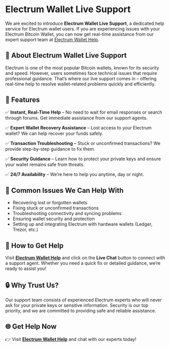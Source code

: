 # Electrum Wallet Live Support

We are excited to introduce **Electrum Wallet Live Support**, a dedicated help service for Electrum wallet users. If you are experiencing issues with your Electrum Bitcoin Wallet, you can now get real-time assistance from our expert support team at [Electrum Wallet Help](https://electrum-wallet.help).

## 📌 About Electrum Wallet Live Support
Electrum is one of the most popular Bitcoin wallets, known for its security and speed. However, users sometimes face technical issues that require professional guidance. That’s where our live support comes in – offering real-time help to resolve wallet-related problems quickly and efficiently.

## 🚀 Features
✅ **Instant, Real-Time Help** – No need to wait for email responses or search through forums. Get immediate assistance from our support agents.

✅ **Expert Wallet Recovery Assistance** – Lost access to your Electrum wallet? We can help recover your funds safely.

✅ **Transaction Troubleshooting** – Stuck or unconfirmed transactions? We provide step-by-step guidance to fix them.

✅ **Security Guidance** – Learn how to protect your private keys and ensure your wallet remains safe from threats.

✅ **24/7 Availability** – We’re here to help you anytime, day or night.

## 🔧 Common Issues We Can Help With
- Recovering lost or forgotten wallets
- Fixing stuck or unconfirmed transactions
- Troubleshooting connectivity and syncing problems
- Ensuring wallet security and protection
- Setting up and integrating Electrum with hardware wallets (Ledger, Trezor, etc.)

## 💬 How to Get Help
Visit **[Electrum Wallet Help](https://electrum-wallet.help)** and click on the **Live Chat** button to connect with a support agent. Whether you need a quick fix or detailed guidance, we’re ready to assist you!

## 🔒 Why Trust Us?
Our support team consists of experienced Electrum experts who will never ask for your private keys or sensitive information. Security is our top priority, and we are committed to providing safe and reliable assistance.

## 🌐 Get Help Now
👉 Visit **[Electrum Wallet Help](https://electrum-wallet.help)** and chat with our experts today!
